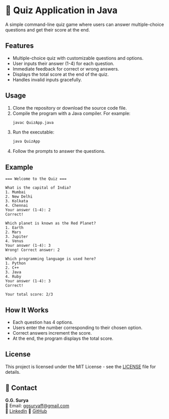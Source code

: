 # 📝 Quiz Application in Java

A simple command-line quiz game where users can answer multiple-choice questions and get their score at the end.

## Features

- Multiple-choice quiz with customizable questions and options.
- User inputs their answer (1-4) for each question.
- Immediate feedback for correct or wrong answers.
- Displays the total score at the end of the quiz.
- Handles invalid inputs gracefully.

## Usage

1. Clone the repository or download the source code file.
2. Compile the program with a Java compiler. For example:
   ```bash
   javac QuizApp.java
3. Run the executable:
   ```bash
   java QuizApp
4. Follow the prompts to answer the questions.

## Example

```
=== Welcome to the Quiz ===

What is the capital of India?
1. Mumbai
2. New Delhi
3. Kolkata
4. Chennai
Your answer (1-4): 2
Correct!

Which planet is known as the Red Planet?
1. Earth
2. Mars
3. Jupiter
4. Venus
Your answer (1-4): 3
Wrong! Correct answer: 2

Which programming language is used here?
1. Python
2. C++
3. Java
4. Ruby
Your answer (1-4): 3
Correct!

Your total score: 2/3
```

## How It Works

- Each question has 4 options.
- Users enter the number corresponding to their chosen option.
- Correct answers increment the score.
- At the end, the program displays the total score.
   
## License

This project is licensed under the MIT License - see the [LICENSE](https://github.com/ggsurya/Java-Projects/blob/main/LICENSE) file for details.

## 📩 Contact

**G.G. Surya**  
📧 Email: ggsuryaff@gmail.com  
🔗 [LinkedIn](https://www.linkedin.com/in/g-g-surya-5aa9312b4)
🔗 [GitHub](https://github.com/ggsurya)
